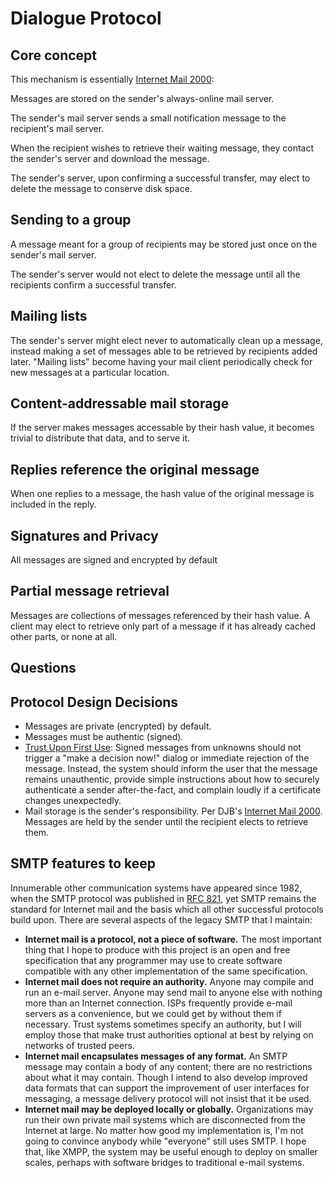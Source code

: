 # Dialogue Protocol

## Core concept

This mechanism is essentially [Internet Mail 2000]:

Messages are stored on the sender's always-online mail server.

The sender's mail server sends a small notification message to the recipient's mail server.

When the recipient wishes to retrieve their waiting message, they contact the sender's server and download the message.

The sender's server, upon confirming a successful transfer, may elect to delete the message to conserve disk space.

## Sending to a group

A message meant for a group of recipients may be stored just once on the sender's mail server.

The sender's server would not elect to delete the message until all the recipients confirm a successful transfer.

## Mailing lists

The sender's server might elect never to automatically clean up a message, instead making a set of messages able to be retrieved by recipients added later. "Mailing lists" become having your mail client periodically check for new messages at a particular location. 

## Content-addressable mail storage

If the server makes messages accessable by their hash value, it becomes trivial to distribute that data, and to serve it.

## Replies reference the original message

When one replies to a message, the hash value of the original message is included in the reply.

## Signatures and Privacy

All messages are signed and encrypted by default

## Partial message retrieval

Messages are collections of messages referenced by their hash value. A client may elect to retrieve only part of a message if it has already cached other parts, or none at all.

## Questions


## Protocol Design Decisions

- Messages are private (encrypted) by default.
- Messages must be authentic (signed).
- [Trust Upon First Use][]: Signed messages from unknowns should not trigger a "make a decision now!" dialog or immediate rejection of the message. Instead, the system should inform the user that the message remains unauthentic, provide simple instructions about how to securely authenticate a sender after-the-fact, and complain loudly if a certificate changes unexpectedly.
- Mail storage is the sender's responsibility. Per DJB's [Internet Mail 2000][]. Messages are held by the sender until the recipient elects to retrieve them.

## SMTP features to keep

Innumerable other communication systems have appeared since 1982, when the SMTP protocol was published in [RFC 821][], yet SMTP remains the standard for Internet mail and the basis which all other successful protocols build upon. There are several aspects of the legacy SMTP that I maintain:

- **Internet mail is a protocol, not a piece of software.** The most important thing that I hope to produce with this project is an open and free specification that any programmer may use to create software compatible with any other implementation of the same specification.
- **Internet mail does not require an authority.** Anyone may compile and run an e-mail server. Anyone may send mail to anyone else with nothing more than an Internet connection. ISPs frequently provide e-mail servers as a convenience, but we could get by without them if necessary. Trust systems sometimes specify an authority, but I will employ those that make trust authorities optional at best by relying on networks of trusted peers.
- **Internet mail encapsulates messages of any format.** An SMTP message may contain a body of any content; there are no restrictions about what it may contain. Though I intend to also develop improved data formats that can support the improvement of user interfaces for messaging, a message delivery protocol will not insist that it be used.
- **Internet mail may be deployed locally or globally.** Organizations may run their own private mail systems which are disconnected from the Internet at large. No matter how good my implementation is, I'm not going to convince anybody while "everyone" still uses SMTP. I hope that, like XMPP, the system may be useful enough to deploy on smaller scales, perhaps with software bridges to traditional e-mail systems.

[RFC 821]: http://www.faqs.org/rfcs/rfc821.html

[Internet Mail 2000]: http://cr.yp.to/im2000.html
[Project Xanadu]: http://xanadu.com
[Reinventing Email using REST]: http://www.prescod.net/rest/restmail/
[The Curse of Xanadu]: http://www.wired.com/wired/archive/3.06/xanadu_pr.html
[email init]: http://inessential.com/2010/01/16/email_init
[StubMail]: http://www.stubmail.com
[Trust Upon First Use]: http://en.wikipedia.org/wiki/User:Dotdotike/Trust_Upon_First_Use
